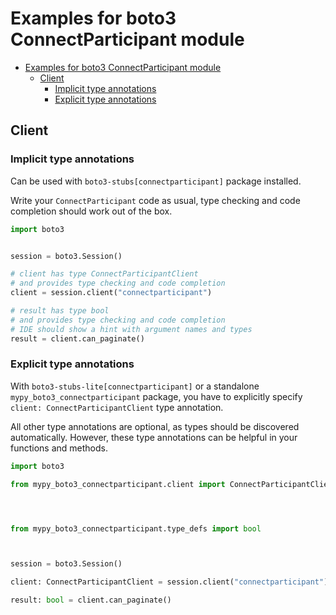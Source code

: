 <a id="examples-for-boto3-connectparticipant-module"></a>

# Examples for boto3 ConnectParticipant module

- [Examples for boto3 ConnectParticipant module](#examples-for-boto3-connectparticipant-module)
  - [Client](#client)
    - [Implicit type annotations](#implicit-type-annotations)
    - [Explicit type annotations](#explicit-type-annotations)

<a id="client"></a>

## Client

<a id="implicit-type-annotations"></a>

### Implicit type annotations

Can be used with `boto3-stubs[connectparticipant]` package installed.

Write your `ConnectParticipant` code as usual, type checking and code
completion should work out of the box.

```python
import boto3


session = boto3.Session()

# client has type ConnectParticipantClient
# and provides type checking and code completion
client = session.client("connectparticipant")

# result has type bool
# and provides type checking and code completion
# IDE should show a hint with argument names and types
result = client.can_paginate()
```

<a id="explicit-type-annotations"></a>

### Explicit type annotations

With `boto3-stubs-lite[connectparticipant]` or a standalone
`mypy_boto3_connectparticipant` package, you have to explicitly specify
`client: ConnectParticipantClient` type annotation.

All other type annotations are optional, as types should be discovered
automatically. However, these type annotations can be helpful in your functions
and methods.

```python
import boto3

from mypy_boto3_connectparticipant.client import ConnectParticipantClient




from mypy_boto3_connectparticipant.type_defs import bool



session = boto3.Session()

client: ConnectParticipantClient = session.client("connectparticipant")

result: bool = client.can_paginate()
```
